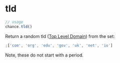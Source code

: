 # tld

```js
// usage
chance.tld()
```

Return a random tld ([Top Level Domain][tld]) from the set:

```js
;['com', 'org', 'edu', 'gov', 'uk', 'net', 'io']
```

Note, these do not start with a period.

[tld]: https://en.wikipedia.org/wiki/Top-level_domain
